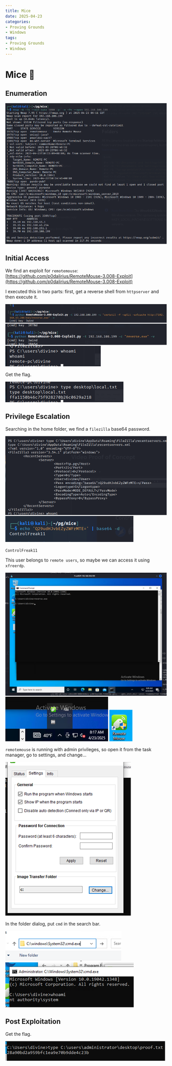 ```yaml
---
title: Mice
date: 2025-04-23
categories:
- Proving Grounds
- Windows
tags:
- Proving Grounds
- Windows
---
```



# Mice 🔹
<!-- more -->

## Enumeration

![](../assets/Pasted%20image%2020250423122020.png)

## Initial Access

We find an exploit for `remotemouse`: [https://github.com/p0dalirius/RemoteMouse-3.008-Exploit](https://github.com/p0dalirius/RemoteMouse-3.008-Exploit)

I executed this in two parts: first, get a reverse shell from `httpserver` and then execute it.

![](../assets/Pasted%20image%2020250423170505.png)
![](../assets/Pasted%20image%2020250423170512.png)
![](../assets/Pasted%20image%2020250423170524.png)

Get the flag.

![](../assets/Pasted%20image%2020250423170554.png)

## Privilege Escalation

Searching in the home folder, we find a `filezilla` base64 password.

![](../assets/Pasted%20image%2020250423170726.png)
![](../assets/Pasted%20image%2020250423170802.png)

`ControlFreak11`

This user belongs to `remote users`, so maybe we can access it using `xfreerdp`.

![](../assets/Pasted%20image%2020250423170934.png)
![](../assets/Pasted%20image%2020250423171742.png)
![](../assets/Pasted%20image%2020250423171809.png)

`remotemouse` is running with admin privileges, so open it from the task manager, go to settings, and change...

![](../assets/Pasted%20image%2020250423171844.png)

In the folder dialog, put `cmd` in the search bar.

![](../assets/Pasted%20image%2020250423171919.png)
![](../assets/Pasted%20image%2020250423171928.png)

## Post Exploitation

Get the flag.

![](../assets/Pasted%20image%2020250423171941.png)
